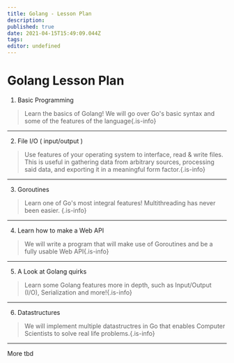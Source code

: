 ```yaml
---
title: Golang - Lesson Plan
description: 
published: true
date: 2021-04-15T15:49:09.044Z
tags: 
editor: undefined
---
```


# Golang Lesson Plan
1. Basic Programming
>Learn the basics of Golang! We will go over Go's basic syntax and some of the features of the language{.is-info}
---
2. File I/O ( input/output )
>Use features of your operating system to interface, read & write files. This is useful in gathering data from arbitrary sources, processing said data, and exporting it in a meaningful form factor.{.is-info}
---
3. Goroutines
>Learn one of Go's most integral features! Multithreading has never been easier. {.is-info}
---
4. Learn how to make a Web API
>We will write a program that will make use of Goroutines and be a fully usable Web API{.is-info}
---
5. A Look at Golang quirks
>Learn some Golang features more in depth, such as Input/Output (I/O), Serialization and more!{.is-info}
---
6. Datastructures
>We will implement multiple datastructres in Go that enables Computer Scientists to solve real life problems.{.is-info}
---
More tbd